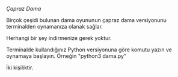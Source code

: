 *Çapraz Dama*

Birçok çeşidi bulunan dama oyununun çapraz dama versiyonunu terminalden oynamanıza olanak sağlar.

Herhangi bir şey indirmenize gerek yoktur.

Terminalde kullandığınız Python versiyonuna göre komutu yazın ve oynamaya başlayın. Örneğin "python3 dama.py"

İki kişiliktir.  

